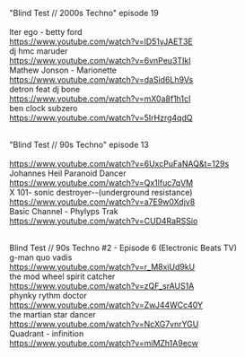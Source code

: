 "Blind Test // 2000s Techno" episode 19 <br>
<br>
lter ego - betty ford <br>
https://www.youtube.com/watch?v=lD51yJAET3E <br>
dj hmc maruder <br>
https://www.youtube.com/watch?v=6vnPeu3TIkI <br>
Mathew Jonson - Marionette <br>
https://www.youtube.com/watch?v=daSid6Lh9Vs <br>
detron feat dj bone <br>
https://www.youtube.com/watch?v=mX0a8f1h1cI <br>
ben clock subzero <br>
https://www.youtube.com/watch?v=5IrHzrg4qdQ <br>
<br>

"Blind Test // 90s Techno" episode 13 <br>
<br>
https://www.youtube.com/watch?v=6UxcPuFaNAQ&t=129s <br>
Johannes Heil Paranoid Dancer <br>
https://www.youtube.com/watch?v=Qx1lfuc7qVM <br>
X 101- sonic destroyer--(underground resistance) <br>
https://www.youtube.com/watch?v=a7E9w0Xdjv8 <br>
Basic Channel - Phylyps Trak <br>
https://www.youtube.com/watch?v=CUD4RaRSSio <br>
<br>

Blind Test // 90s Techno #2 - Episode 6 (Electronic Beats TV)
<br>
g-man quo vadis <br>
https://www.youtube.com/watch?v=r_M8xiUd9kU <br>
the mod wheel spirit catcher <br>
https://www.youtube.com/watch?v=zQF_srAUS1A <br>
phynky rythm doctor <br>
https://www.youtube.com/watch?v=ZwJ44WCc40Y <br>
the martian star dancer <br>
https://www.youtube.com/watch?v=NcXG7vnrYGU <br>
Quadrant - infinition <br>
https://www.youtube.com/watch?v=miMZh1A9ecw <br>
<br>



